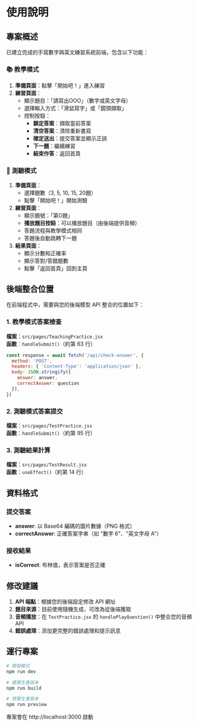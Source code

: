 # 使用說明

## 專案概述

已建立完成的手寫數字與英文練習系統前端，包含以下功能：

### 📚 教學模式
1. **準備頁面**：點擊「開始吧！」進入練習
2. **練習頁面**：
   - 顯示題目：「請寫出OOO」（數字或英文字母）
   - 選擇輸入方式：「滑鼠寫字」或「鏡頭擷取」
   - 控制按鈕：
     - **鎖定答案**：擷取當前答案
     - **清空答案**：清除重新書寫
     - **確定送出**：提交答案並顯示正誤
     - **下一題**：繼續練習
     - **結束作答**：返回首頁

### 🎯 測驗模式
1. **準備頁面**：
   - 選擇題數（3, 5, 10, 15, 20題）
   - 點擊「開始吧！」開始測驗
2. **練習頁面**：
   - 顯示題號：「第O題」
   - **播放題目按鈕**：可以播放題目（由後端提供音頻）
   - 答題流程與教學模式相同
   - 答題後自動跳轉下一題
3. **結果頁面**：
   - 顯示分數和正確率
   - 顯示答對/答錯題數
   - 點擊「返回首頁」回到主頁

## 後端整合位置

在前端程式中，需要與您的後端模型 API 整合的位置如下：

### 1. 教學模式答案檢查
**檔案**：`src/pages/TeachingPractice.jsx`  
**函數**：`handleSubmit()`（約第 63 行）

```jsx
const response = await fetch('/api/check-answer', {
  method: 'POST',
  headers: { 'Content-Type': 'application/json' },
  body: JSON.stringify({ 
    answer: answer, 
    correctAnswer: question 
  }),
})
```

### 2. 測驗模式答案提交
**檔案**：`src/pages/TestPractice.jsx`  
**函數**：`handleSubmit()`（約第 95 行）

### 3. 測驗結果計算
**檔案**：`src/pages/TestResult.jsx`  
**函數**：`useEffect()`（約第 14 行）

## 資料格式

### 提交答案
- **answer**: 以 Base64 編碼的圖片數據（PNG 格式）
- **correctAnswer**: 正確答案字串（如 "數字 6"、"英文字母 A"）

### 接收結果
- **isCorrect**: 布林值，表示答案是否正確

## 修改建議

1. **API 端點**：根據您的後端設定修改 API 網址
2. **題目來源**：目前使用隨機生成，可改為從後端獲取
3. **音頻播放**：在 `TestPractice.jsx` 的 `handlePlayQuestion()` 中整合您的音頻 API
4. **錯誤處理**：添加更完整的錯誤處理和提示訊息

## 運行專案

```bash
# 開發模式
npm run dev

# 建置生產版本
npm run build

# 預覽生產版本
npm run preview
```

專案會在 http://localhost:3000 啟動

